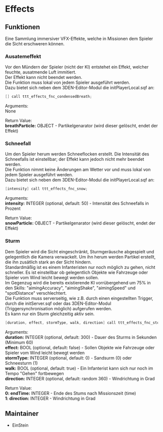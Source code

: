 # Effects
  
## Funktionen
  
Eine Sammlung immersiver VFX-Effekte, welche in Missionen dem Spieler die Sicht erschweren können.
  
### Ausatemeffekt
  
Vor den Mündern der Spieler (nicht der KI) entstehet ein Effekt, welcher feuchte, ausatmende Luft immitiert.  
Der Effekt kann nicht beendet werden.     
Die Funktion muss lokal von jedem Spieler ausgeführt werden.  
Dazu bietet sich neben dem 3DEN-Editor-Modul die initPlayerLocal.sqf an:  
  
```c++
[] call ttt_effects_fnc_condensedBreath;
```
  
Arguments:  
None  
  
Return Value:  
**breathParticle:** OBJECT - Partikelgenarator (wird dieser gelöscht, endet der Effekt)  
  
### Schneefall
  
Um den Spieler herum werden Schneeflocken erstellt. Die Intensität des Schneefalls ist einstellbar; der Effekt kann jedoch nicht mehr beendet werden.  
Die Funktion nimmt keine Änderungen am Wetter vor und muss lokal von jedem Spieler ausgeführt werden.  
Dazu bietet sich neben dem 3DEN-Editor-Modul die initPlayerLocal.sqf an:  
  
```c++
[intensity] call ttt_effects_fnc_snow;
```
  
Arguments:  
**intensity:** INTEGER (optional, default: 50) - Intensität des Schneefalls in Prozent  
  
Return Value:  
**snowParticle:** OBJECT - Partikelgenarator (wird dieser gelöscht, endet der Effekt)  
  
### Sturm
  
Dem Spieler wird die Sicht eingeschränkt, Sturmgeräusche abgespielt und gelegentlich die Kamera verwackelt. Um ihn herum werden Partikel erstellt, die ihn zusätlich stark an der Sicht hindern.  
Standardmäßig ist es einem Infanteristen nur noch möglich zu gehen, nicht schneller. Es ist einstellbar ob gelegentlich Objekte wie Fahrzeuge oder Spieler vom Wind leicht bewegt werden sollen.  
Im Gegenzug wird die bereits existierende KI vorrübergehend um 75% in den Skills: "aimingAccuracy", "aimingShake", "aimingSpeed" und "spotDistance" verschlechtert.  
Die Funktion muss serverseitig, wie z.B. durch einen eingestellten Trigger, durch die initServer.sqf oder das 3DEN-Editor-Modul (Triggersynchronisation möglich) aufgerufen werden.  
Es kann nur ein Sturm gleichzeitig aktiv sein.
  
```c++
[duration, effect, stormType, walk, direction] call ttt_effects_fnc_stormInit;
```
  
Arguments:  
**duration:** INTEGER (optional, default: 300) - Dauer des Sturms in Sekunden (Minimum 60)  
**effect:** BOOL (optional, default: false) - Sollen Objekte wie Fahrzeuge oder Spieler vom Wind leicht bewegt werden  
**stormType:** INTEGER (optional, default: 0) - Sandsurm (0) oder Schneesturm (1)  
**walk:** BOOL (optional, default: true) - Ein Infanterist kann sich nur noch im Tempo "Gehen" fortbewegen  
**direction:** INTEGER (optional, default: random 360) - Windrichtung in Grad  
  
Return Value:  
**0: endTime:** INTEGER - Ende des Stums nach Missionszeit (time)  
**1: direction:** INTEGER - Windrichtung in Grad  
  
## Maintainer
  
- EinStein
